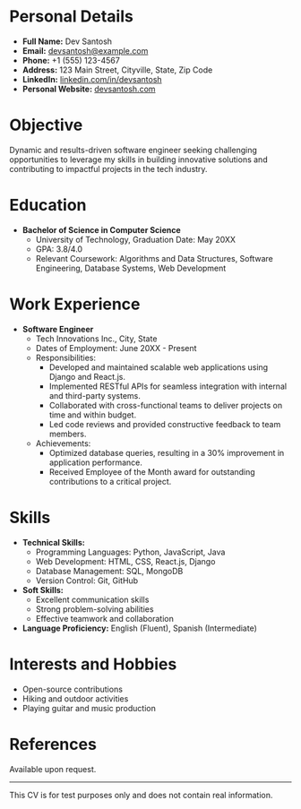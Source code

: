 # Personal Details

- **Full Name:** Dev Santosh
- **Email:** devsantosh@example.com
- **Phone:** +1 (555) 123-4567
- **Address:** 123 Main Street, Cityville, State, Zip Code
- **LinkedIn:** [linkedin.com/in/devsantosh](https://www.linkedin.com/in/devsantosh)
- **Personal Website:** [devsantosh.com](https://www.devsantosh.com)

# Objective

Dynamic and results-driven software engineer seeking challenging opportunities to leverage my skills in building innovative solutions and contributing to impactful projects in the tech industry.

# Education

- **Bachelor of Science in Computer Science**
  - University of Technology, Graduation Date: May 20XX
  - GPA: 3.8/4.0
  - Relevant Coursework: Algorithms and Data Structures, Software Engineering, Database Systems, Web Development

# Work Experience

- **Software Engineer**
  - Tech Innovations Inc., City, State
  - Dates of Employment: June 20XX - Present
  - Responsibilities:
    - Developed and maintained scalable web applications using Django and React.js.
    - Implemented RESTful APIs for seamless integration with internal and third-party systems.
    - Collaborated with cross-functional teams to deliver projects on time and within budget.
    - Led code reviews and provided constructive feedback to team members.
  - Achievements:
    - Optimized database queries, resulting in a 30% improvement in application performance.
    - Received Employee of the Month award for outstanding contributions to a critical project.

# Skills

- **Technical Skills:**
  - Programming Languages: Python, JavaScript, Java
  - Web Development: HTML, CSS, React.js, Django
  - Database Management: SQL, MongoDB
  - Version Control: Git, GitHub
- **Soft Skills:**
  - Excellent communication skills
  - Strong problem-solving abilities
  - Effective teamwork and collaboration
- **Language Proficiency:** English (Fluent), Spanish (Intermediate)

# Interests and Hobbies

- Open-source contributions
- Hiking and outdoor activities
- Playing guitar and music production

# References

Available upon request.

---

This CV is for test purposes only and does not contain real information.
